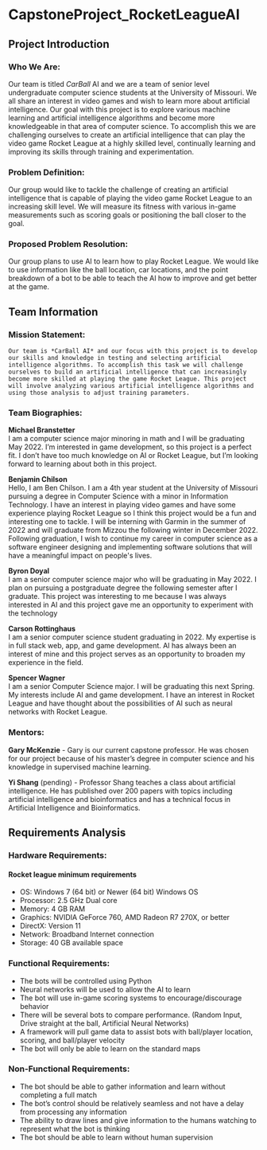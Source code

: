 # CapstoneProject_RocketLeagueAI
## **Project Introduction**
### Who We Are:
Our team is titled *CarBall* AI and we are a team of senior level undergraduate computer
science students at the University of Missouri. We all share an interest in video games and wish to learn more about artificial intelligence. Our goal with this project is to explore various machine learning and artificial intelligence algorithms and become more knowledgeable in that area of computer science. To accomplish this we are challenging ourselves to create an artificial intelligence that can play the video game Rocket League at a highly skilled level, continually learning and improving its skills through training and experimentation.
### Problem Definition:
Our group would like to tackle the challenge of creating an artificial intelligence that is capable of playing the video game Rocket League to an increasing skill level. We will
measure its fitness with various in-game measurements such as scoring goals or positioning the ball closer to the goal.  
### Proposed Problem Resolution:
Our group plans to use AI to learn how to play Rocket League. We would like to use information like the ball location, car locations, and the point breakdown of a bot to be able to teach the AI how to improve and get better at the game.
<br>

## **Team Information**
### Mission Statement:
    Our team is *CarBall AI* and our focus with this project is to develop our skills and knowledge in testing and selecting artificial intelligence algorithms. To accomplish this task we will challenge ourselves to build an artificial intelligence that can increasingly become more skilled at playing the game Rocket League. This project will involve analyzing various artificial intelligence algorithms and using those analysis to adjust training parameters.
### Team Biographies:
**Michael Branstetter**  
I am a computer science major minoring in math and I will be graduating May 2022. I’m interested in game development, so this project is a perfect fit. I don’t have too much knowledge on AI or Rocket League, but I’m looking forward to learning about both in this project.

**Benjamin Chilson**  
Hello, I am Ben Chilson. I am a 4th year student at the University of Missouri pursuing a degree in Computer Science with a minor in Information Technology. I have an interest in playing video games and have some experience playing Rocket League so I think this project would be a fun and interesting one to tackle. I will be interning with Garmin in the summer of 2022 and will graduate from Mizzou the following winter in December 2022. Following graduation, I wish to continue my career in computer science as a software engineer designing and implementing software solutions that will have a meaningful impact on people's lives.  

**Byron Doyal**  
I am a senior computer science major who will be graduating in May 2022. I plan on pursuing a postgraduate degree the following semester after I graduate. This project was interesting to me because I was always interested in AI and this project gave me an opportunity to experiment with the technology

**Carson Rottinghaus**  
I am a senior computer science student graduating in 2022. My expertise is in full stack web, app, and game development. AI has always been an interest of mine and this project serves as an opportunity to broaden my experience in the field.

**Spencer Wagner**  
I am a senior Computer Science major. I will be graduating this next Spring. My interests include AI and game development. I have an interest in Rocket League and have thought about the possibilities of AI such as neural networks with Rocket League.

### Mentors:
**Gary McKenzie** - Gary is our current capstone professor. He was chosen for our project because of his master’s degree in computer science and his knowledge in supervised machine learning.

**Yi Shang** (pending) - Professor Shang teaches a class about artificial intelligence. He has published over 200 papers with topics including artificial intelligence and bioinformatics and has a technical focus in Artificial Intelligence and Bioinformatics.
<br>

## **Requirements Analysis**
### Hardware Requirements:
#### **Rocket league minimum requirements**  
- OS: Windows 7 (64 bit) or Newer (64 bit) Windows OS  
- Processor: 2.5 GHz Dual core  
- Memory: 4 GB RAM  
- Graphics: NVIDIA GeForce 760, AMD Radeon R7 270X, or better  
- DirectX: Version 11  
- Network: Broadband Internet connection  
- Storage: 40 GB available space  

### Functional Requirements:
- The bots will be controlled using Python
- Neural networks will be used to allow the AI to learn
- The bot will use in-game scoring systems to encourage/discourage behavior
- There will be several bots to compare performance. (Random Input, Drive straight at the ball, Artificial Neural Networks)
- A framework will pull game data to assist bots with ball/player location, scoring, and ball/player velocity
- The bot will only be able to learn on the standard maps
### Non-Functional Requirements:
- The bot should be able to gather information and learn without completing a full match
- The bot’s control should be relatively seamless and not have a delay from processing any information
- The ability to draw lines and give information to the humans watching to represent
what the bot is thinking
- The bot should be able to learn without human supervision